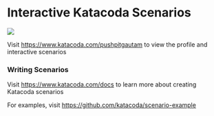 # Interactive Katacoda Scenarios

[![](http://shields.katacoda.com/katacoda/pushpitgautam/count.svg)](https://www.katacoda.com/pushpitgautam "Get your profile on Katacoda.com")

Visit https://www.katacoda.com/pushpitgautam to view the profile and interactive scenarios

### Writing Scenarios
Visit https://www.katacoda.com/docs to learn more about creating Katacoda scenarios

For examples, visit https://github.com/katacoda/scenario-example
